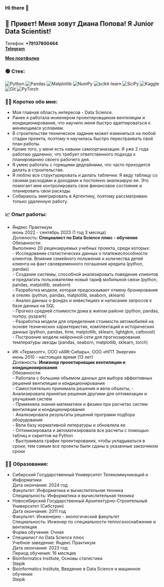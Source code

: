### Hi there 👋

<!--
**Dievpo/Dievpo** is a ✨ _special_ ✨ repository because its `README.md` (this file) appears on your GitHub profile.

Here are some ideas to get you started:

- 🔭 I’m currently working on ...
- 🌱 I’m currently learning ...
- 👯 I’m looking to collaborate on ...
- 🤔 I’m looking for help with ...
- 💬 Ask me about ...
- 📫 How to reach me: ...
- 😄 Pronouns: ...
- ⚡ Fun fact: ...
-->


## 🙋 Привет! Меня зовут Диана Попова! Я Junior Data Scientist!

Телефон: **+79137800464**  
**[Telegram](https://t.me/dievpo)**

**[Мое портфолио](https://github.com/Dievpo/Yandex_Praktikum)**

### 🟢 Стек:
![Python](https://img.shields.io/badge/python-3670A0?style=for-the-badge&logo=python&logoColor=ffdd54) ![Pandas](https://img.shields.io/badge/pandas-%23150458.svg?style=for-the-badge&logo=pandas&logoColor=white) ![Matplotlib](https://img.shields.io/badge/Matplotlib-yellow?style=for-the-badge&logo=Matplotlib&logoColor=orange) ![NumPy](https://img.shields.io/badge/numpy-%23013243.svg?style=for-the-badge&logo=numpy&logoColor=white) ![scikit-learn](https://img.shields.io/badge/scikit--learn-%23F7931E.svg?style=for-the-badge&logo=scikit-learn&logoColor=white) ![SciPy](https://img.shields.io/badge/SciPy-%230C55A5.svg?style=for-the-badge&logo=scipy&logoColor=%white) ![Kaggle](https://img.shields.io/badge/Kaggle-035a7d?style=for-the-badge&logo=kaggle&logoColor=white) ![Git](https://img.shields.io/badge/git-%23F05033.svg?style=for-the-badge&logo=git&logoColor=white) ![PyTorch](https://img.shields.io/badge/PyTorch-green?style=for-the-badge&logo=PyTorch&logoColor=orange)

### 👩‍💼 Коротко обо мне:
- Моя главная область интересов - Data Science.
- Ранее я работала инженером проектировщиком вентиляции и кондиционирования, что научило меня быстро адаптироваться к меняющимся условиям.
- В строительстве техническое задание может измениться на любой стадии проекта, поэтому я научилась быстро перестраивать свой план работы.
- Кроме того, у меня есть навыки самоорганизации. Я уже 2 года работаю удаленно, что требует ответственного подхода к планированию своего рабочего дня.
- Я умею работать с горящими дедлайнами, что часто приходится делать в строительстве.
- Я люблю все структурировать и делать таблички. Я веду таблицу со своими расходами и доходами и постоянно анализирую ее. Это помогает мне контролировать свое финансовое состояние и планировать свои расходы.
- Собираюсь эмигрировать в Аргентину, поэтому рассматриваю только удаленную работу.

### 📈 Опыт работы:
- Яндекс Практикум  
июнь 2022 - сентябрь 2023 (1 год 3 месяца)  
Должность: **Специалист по Data Science плюс - обучение**  
Обязанности:  
      Выполнино 20 рецензируемых учебных проекта, среди которых:     
            - Исследование статистических данных о платежеспособности клиентов. Влияние семейного положения и количества детей клиента на факт своевременного погашения кредита (python, pandas)    
            - Создание системы, способной анализировать поведение клиентов и предлагать пользователям новый тариф мобильной связи (python, pandas, matplotlib, seaborn)    
            - Разработка модели, которая предсказывает отмену бронирования в отелях (python, pandas, matplotlib, seaborn, sklearn)    
            - Анализ данных о фондах и инвестициях и написание запросов к базе данных на SQL   
            - Прогноз средней стоимости дома в жилом районе (python, pandas, numpy, pyspark)   
            - Разработка модели для определения стоимости автомобилей на основе технических характеристик, комплектаций и исторических данных (python, pandas, time, matplotlib, sklearn, lightgbm, catboost)  
            - Построение модели нейронной сети для прогнозирования температуры звезды (pandas, seaborn, matplotlib, sklearn, torch)  

- ИК «Термоопт», ООО «АЯК-Сибирь», ООО «НПТ Энергия»  
июнь 2010 - настоящее время (13 лет)  
Должность: **Инженер проектировщик вентиляции и кондиционирования**  
Обязанности:  
      - Работала с большим объемом данных для выбора эффективных решений вентиляции и кондиционирования    
      - Самостоятельно принимала решения и вела объекты, - Анализировала принятые решения другими для оптимизации и улучшения систем   
      - Применяла знания математики и физики при расчетах систем вентиляции и кондиционирования  
      -  Анализировала результаты решений программ подбора оборудования   
      - Вела базу нормативной литературы и обновляла ее   
      - Оптимизировала и автоматизировала все расчеты с помощью таблиц и скриптов на Python  
      - Выстраивала график проектирования, чтобы укладываться в сроки, тем самым все проекты были сданы в указанные заказчиком сроки  

 ### 👩‍🎓 Образование:  
- Сибирский Государственный Университет Телекоммуникаций и Информатики   
Дата окончания: 2024 год  
Факультет: Информатика и вычислительная техника  
Специальность: Информатика и вычислительная техника  
- Новосибирский Государственный Архитектурно-Строительный Университет (Сибстрин)  
Дата окончания: 2011 год  
Факультет: Инженерно - экологический факультет  
Специальность: Инженер по специальности теплогазоснабжение и вентиляция  
Форма обучения: Очная  
- Специалист по Data Science плюс  
Учебное заведение: Яндекс Практикум  
Дата окончания: 2023 год  
Период обучения: 16 месяцев  
- Bioinformatics Institute, Основы статистики  
Stepik  
- Bioinformatics Institute, Введение в Data Science и машинное обучение  
Stepik  
